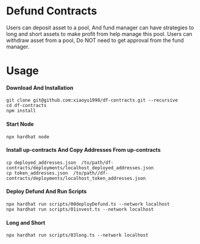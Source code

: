 # Defund Contracts

Users can deposit asset to a pool, And fund manager can have strategies to long and short assets to make profit from help manage this pool. Users can withdraw asset from a pool, Do NOT need to get approval from the fund manager.


# Usage
#### Download And Installation

```shell
git clone git@github.com:xiaoyu1998/df-contracts.git --recursive
cd df-contracts
npm install
```
#### Start Node
```shell
npx hardhat node
```
#### Install up-contracts And Copy Addresses From up-contracts
```
cp deployed_addresses.json  /to/path/df-contracts/deployments/localhost_deployed_addresses.json
cp token_addresses.json  /to/path//df-contracts/deployments/localhost_token_addresses.json
```
#### Deploy Defund And Run Scripts
```shell
npx hardhat run scripts/00deployDefund.ts --network localhost
npx hardhat run scripts/01invest.ts --network localhost
```
#### Long and Short
```shell
npx hardhat run scripts/03long.ts --network localhost
```